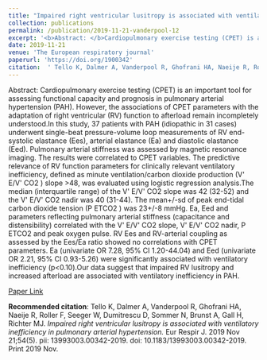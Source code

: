 ```yaml
--- 
title: "Impaired right ventricular lusitropy is associated with ventilatory inefficiency in pulmonary arterial hypertension." 
collection: publications 
permalink: /publication/2019-11-21-vanderpool-12 
excerpt: '<b>Abstract: </b>Cardiopulmonary exercise testing (CPET) is an important tool for assessing functional capacity and prognosis in pulmonary arterial hypertension (PAH). However, the associations of CPET parameters with the adaptation of right ventricular (RV) function to afterload remain incompletely understood.In this study, 37 patients with PAH (idiopathic [...]' 
date: 2019-11-21 
venue: 'The European respiratory journal' 
paperurl: 'https://doi.org/1900342' 
citation:  ' Tello K, Dalmer A, Vanderpool R, Ghofrani HA, Naeije R, Roller F, Seeger W, Dumitrescu D, Sommer N, Brunst A, Gall H, Richter MJ. <i>Impaired right ventricular lusitropy is associated with ventilatory inefficiency in pulmonary arterial hypertension.</i> Eur Respir J. 2019 Nov 21;54(5). pii: 13993003.00342-2019. doi: 10.1183/13993003.00342-2019. Print 2019 Nov.' 
--- 
```

Abstract:  Cardiopulmonary exercise testing (CPET) is an important tool for assessing functional capacity and prognosis in pulmonary arterial hypertension (PAH). However, the associations of CPET parameters with the adaptation of right ventricular (RV) function to afterload remain incompletely understood.In this study, 37 patients with PAH (idiopathic in 31 cases) underwent single-beat pressure-volume loop measurements of RV end-systolic elastance (Ees), arterial elastance (Ea) and diastolic elastance (Eed). Pulmonary arterial stiffness was assessed by magnetic resonance imaging. The results were correlated to CPET variables. The predictive relevance of RV function parameters for clinically relevant ventilatory inefficiency, defined as minute ventilation/carbon dioxide production (V' E/V' CO2 ) slope >48, was evaluated using logistic regression analysis.The median (interquartile range) of the V' E/V' CO2 slope was 42 (32-52) and the V' E/V' CO2 nadir was 40 (31-44). The mean+/-sd of peak end-tidal carbon dioxide tension (P ETCO2 ) was 23+/-8 mmHg. Ea, Eed and parameters reflecting pulmonary arterial stiffness (capacitance and distensibility) correlated with the V' E/V' CO2 slope, V' E/V' CO2 nadir, P ETCO2 and peak oxygen pulse. RV Ees and RV-arterial coupling as assessed by the Ees/Ea ratio showed no correlations with CPET parameters. Ea (univariate OR 7.28, 95% CI 1.20-44.04) and Eed (univariate OR 2.21, 95% CI 0.93-5.26) were significantly associated with ventilatory inefficiency (p<0.10).Our data suggest that impaired RV lusitropy and increased afterload are associated with ventilatory inefficiency in PAH.  
 
[Paper Link](https://doi.org/1900342) 
 
<b>Recommended citation</b>:  Tello K, Dalmer A, Vanderpool R, Ghofrani HA, Naeije R, Roller F, Seeger W, Dumitrescu D, Sommer N, Brunst A, Gall H, Richter MJ. <i>Impaired right ventricular lusitropy is associated with ventilatory inefficiency in pulmonary arterial hypertension.</i> Eur Respir J. 2019 Nov 21;54(5). pii: 13993003.00342-2019. doi: 10.1183/13993003.00342-2019. Print 2019 Nov. 
